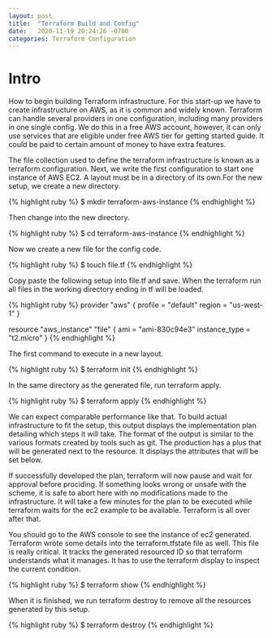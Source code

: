 ```yaml
---
layout: post
title:  "Terraform Build and Config"
date:   2020-11-19 20:24:26 -0700
categories: Terraform Configuration
---
```


<h1><b>Intro</b></h1>
How to begin building Terraform infrastructure. For this start-up we have to create infrastructure on AWS, as it is common and widely known. Terraform can handle several providers in one configuration, including many providers in one single config. We do this in a free AWS account, however, it can only use services that are eligible under free AWS tier for getting started guide. It could be paid to certain amount of money to have extra features.

The file collection used to define the terraform infrastructure is known as a terraform configuration. Next, we write the first configuration to start one instance of AWS EC2. A layout must be in a directory of its own.For the new setup, we create a new directory.

{% highlight ruby %}
$ mkdir terraform-aws-instance
{% endhighlight %}

Then change into the new directory. 

{% highlight ruby %}
$ cd terraform-aws-instance
{% endhighlight %}

Now we create a new file for the config code.

{% highlight ruby %}
$ touch file.tf
{% endhighlight %}

Copy paste the following setup into file.tf and save. When the terraform run all files in the working directory ending in tf will be loaded.

{% highlight ruby %}
provider "aws" {
  profile = "default"
  region  = "us-west-1"
}

resource "aws_instance" "file" {
  ami           = "ami-830c94e3"
  instance_type = "t2.micro"
}
{% endhighlight %}

The first command to execute in a new layout.

{% highlight ruby %}
$ terraform init
{% endhighlight %}

In the same directory as the generated file, run terraform apply.

{% highlight ruby %}
$ terraform apply
{% endhighlight %}

We can expect comparable performance like that. To build actual infrastructure to fit the setup, this output displays the implementation plan detailing which steps it will take. The format of the output is similar to the various formats created by tools such as git. The production has a plus that will be generated next to the resource. It displays the attributes that will be set below.

If successfully developed the plan, terraform will now pause and wait for approval before prociding. If something looks wrong or unsafe with the scheme, it is safe to abort here with no modifications made to the infrastructure. It will take a few minutes for the plan to be executed while terraform waits for the ec2 example to be available. Terraform is all over after that.

You should go to the AWS console to see the instance of ec2 generated. Terraform wrote some details into the terraform.tfstate file as well. This file is really critical. It tracks the generated resourced ID so that terraform understands what it manages. It has to use the terraform display to inspect the current condition.

{% highlight ruby %}
$ terraform show
{% endhighlight %}

When it is finished, we run terraform destroy to remove all the resources generated by this setup. 

{% highlight ruby %}
$ terraform destroy
{% endhighlight %}
